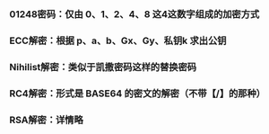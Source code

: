 ### 01248密码：仅由 0、1、2、4、8 这4这数字组成的加密方式
### ECC解密：根据 p、a、b、Gx、Gy、私钥k 求出公钥
### Nihilist解密：类似于凯撒密码这样的替换密码
### RC4解密：形式是 BASE64 的密文的解密（不带【/】的那种）
### RSA解密：详情略
